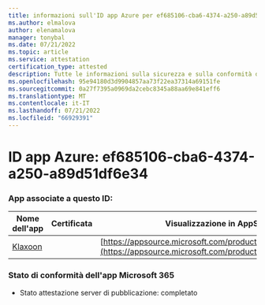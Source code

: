 ```yaml
---
title: informazioni sull'ID app Azure per ef685106-cba6-4374-a250-a89d51df6e34
ms.author: elmalova
author: elenamalova
manager: tonybal
ms.date: 07/21/2022
ms.topic: article
ms.service: attestation
certification_type: attested
description: Tutte le informazioni sulla sicurezza e sulla conformità disponibili per ef685106-cba6-4374-a250-a89d51df6e34.
ms.openlocfilehash: 95e94180d3d9904857aa73f22ea37314a69151fe
ms.sourcegitcommit: 0a27f7395a0969da2cebc8345a88aa69e841eff6
ms.translationtype: MT
ms.contentlocale: it-IT
ms.lasthandoff: 07/21/2022
ms.locfileid: "66929391"
---
```

# <a name="azure-app-id-ef685106-cba6-4374-a250-a89d51df6e34"></a>ID app Azure: ef685106-cba6-4374-a250-a89d51df6e34


### <a name="apps-associated-with-this-id"></a>App associate a questo ID:
| **Nome dell'app** | **Certificata** | **Visualizzazione in AppSource** |
|--------------|---------------|-----------------------|
| [Klaxoon](../forward/WA104382058.md) |  | [https://appsource.microsoft.com/product/office/WA104382058](https://appsource.microsoft.com/product/office/WA104382058) |

### <a name="microsoft-365-app-compliance-status"></a>Stato di conformità dell'app Microsoft 365
- Stato attestazione server di pubblicazione: completato
